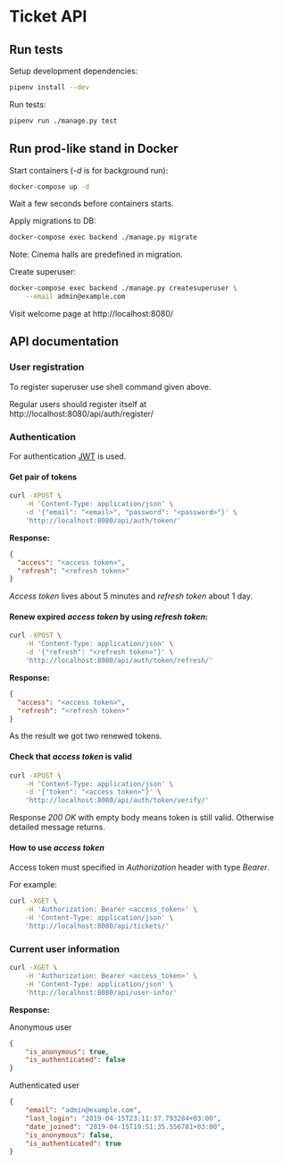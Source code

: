 # Ticket API

## Run tests

Setup development dependencies:

```bash
pipenv install --dev
```

Run tests:

```bash
pipenv run ./manage.py test
```

## Run prod-like stand in Docker

Start containers (_-d_ is for background run):

```bash
docker-compose up -d
```

Wait a few seconds before containers starts.

Apply migrations to DB:

```bash
docker-compose exec backend ./manage.py migrate
```

Note: Cinema halls are predefined in migration.

Create superuser:

```bash
docker-compose exec backend ./manage.py createsuperuser \
    --email admin@example.com
```

Visit welcome page at http://localhost:8080/ 

## API documentation

### User registration

To register superuser use shell command given above.

Regular users should register itself at 
http://localhost:8080/api/auth/register/

### Authentication

For authentication [JWT](https://en.wikipedia.org/wiki/JSON_Web_Token) is used.

#### Get pair of tokens

```bash
curl -XPOST \
    -H 'Content-Type: application/json' \
    -d '{"email": "<email>", "password": "<password>"}' \
    'http://localhost:8080/api/auth/token/'
```

**Response:**

```json
{
  "access": "<access token>",
  "refresh": "<refresh token>"
}
```

_Access token_ lives about 5 minutes and _refresh token_ about 1 day. 

#### Renew expired _access token_ by using _refresh token_:

```bash
curl -XPOST \
    -H 'Content-Type: application/json' \
    -d '{"refresh": "<refresh token>"}' \
    'http://localhost:8080/api/auth/token/refresh/'
```

**Response:**

```json
{
  "access": "<access token>",
  "refresh": "<refresh token>"
}
```

As the result we got two renewed tokens.

#### Check that _access token_ is valid

```bash
curl -XPOST \
    -H 'Content-Type: application/json' \
    -d '{"token": "<access token>"}' \
    'http://localhost:8080/api/auth/token/verify/'
```

Response _200 OK_ with empty body means token is still valid. 
Otherwise detailed message returns.


#### How to use _access token_

Access token must specified in _Authorization_ header with type _Bearer_.

For example:

```bash
curl -XGET \
    -H 'Authorization: Bearer <access_token>' \
    -H 'Content-Type: application/json' \
    'http://localhost:8080/api/tickets/'
```


### Current user information

```bash
curl -XGET \
    -H 'Authorization: Bearer <access_token>' \
    -H 'Content-Type: application/json' \
    'http://localhost:8080/api/user-info/'
```
**Response:**

Anonymous user

```json
{
    "is_anonymous": true,
    "is_authenticated": false
}
```

Authenticated user

```json
{
    "email": "admin@example.com",
    "last_login": "2019-04-15T23:11:37.793284+03:00",
    "date_joined": "2019-04-15T19:51:35.556781+03:00",
    "is_anonymous": false,
    "is_authenticated": true
}
```

